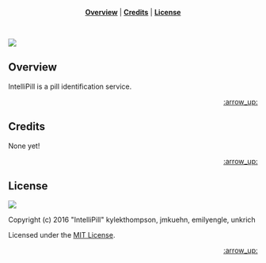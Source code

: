 <p align="center">
<b><a href="#overview">Overview</a></b>
|
<b><a href="#credits">Credits</a></b>
|
<b><a href="#license">License</a></b>
</p>

<br>

[![](http://img.shields.io/badge/license-MIT-blue.svg?style=flat-square)][license]

## Overview

IntelliPill is a pill identification service.

<p align="right"><a href="#top">:arrow_up:</a></p>

## Credits

None yet!

<p align="right"><a href="#top">:arrow_up:</a></p>

## License

[![](http://img.shields.io/badge/license-MIT-blue.svg?style=flat-square)][license]

Copyright (c) 2016 "IntelliPill" kylekthompson, jmkuehn, emilyengle, unkrich

Licensed under the [MIT License](./LICENSE.md).

[license]: ./LICENSE.md

<p align="right"><a href="#top">:arrow_up:</a></p>
